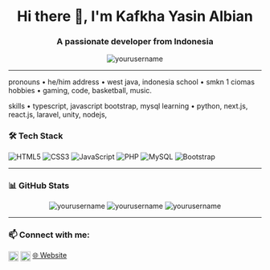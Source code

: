 <!-- Banner atau Greeting -->
<h1 align="center">Hi there 👋, I'm Kafkha Yasin Albian</h1>
<h3 align="center">A passionate developer from Indonesia</h3>

<!-- GitHub Profile Views -->
<p align="center">
  <img src="https://komarev.com/ghpvc/?username=yourusername&label=Profile%20views&color=0e75b6&style=flat" alt="yourusername" />
</p>

---

<!-- About Me -->
pronouns  • he/him
address   • west java, indonesia
school    • smkn 1 ciomas
hobbies   • gaming, code, basketball, 
            music.

skills    • typescript, javascript
            bootstrap, mysql
learning  • python, next.js, react.js,
            laravel, unity, nodejs,

<!-- Tech Stack -->
### 🛠️ Tech Stack
![HTML5](https://img.shields.io/badge/html5-%23E34F26.svg?style=flat&logo=html5&logoColor=white)
![CSS3](https://img.shields.io/badge/css3-%231572B6.svg?style=flat&logo=css3&logoColor=white)
![JavaScript](https://img.shields.io/badge/javascript-%23323330.svg?style=flat&logo=javascript&logoColor=%23F7DF1E)
![PHP](https://img.shields.io/badge/php-%23777BB4.svg?style=flat&logo=php&logoColor=white)
![MySQL](https://img.shields.io/badge/mysql-%2300f.svg?style=flat&logo=mysql&logoColor=white)
![Bootstrap](https://img.shields.io/badge/bootstrap-%23563d7c.svg?style=flat&logo=bootstrap&logoColor=white)

---

<!-- GitHub Stats -->
### 📊 GitHub Stats
<p align="center">
  <img src="https://github-readme-stats.vercel.app/api?username=yourusername&show_icons=true&theme=github_dark" alt="yourusername" />
  <img src="https://github-readme-streak-stats.herokuapp.com/?user=yourusername&theme=github-dark" alt="yourusername" />
  <img src="https://github-readme-stats.vercel.app/api/top-langs/?username=yourusername&layout=compact&theme=github_dark" alt="yourusername" />
</p>

---

<!-- Contact/Social -->
### 📫 Connect with me:
<p align="left">
  <a href="https://linkedin.com/in/yourname" target="blank"><img align="center" src="https://cdn.jsdelivr.net/npm/simple-icons@v3/icons/linkedin.svg" alt="yourname" height="20" width="20" /></a>
  <a href="mailto:your.email@example.com"><img align="center" src="https://cdn.jsdelivr.net/npm/simple-icons@v3/icons/gmail.svg" alt="email" height="20" width="20" /></a>
  <a href="https://yourwebsite.com" target="blank">🌐 Website</a>
</p>
